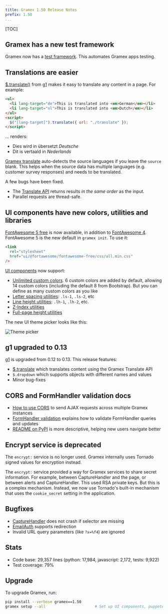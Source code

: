 ```yaml
---
title: Gramex 1.50 Release Notes
prefix: 1.50
...
```


[TOC]

## Gramex has a new test framework

Gramex now has a [test framework](../../test/). This automates Gramex apps testing.

<link rel="stylesheet" type="text/css" href="../../node_modules/asciinema-player/resources/public/css/asciinema-player.css">
<asciinema-player src="../../test/pytest.rec" cols="100" rows="20" idle-time-limit="0.5" autoplay="1"></asciinema-player>

## Translations are easier

[$.translate()](../../translate/) from [g1](https://www.npmjs.com/package/g1)
makes it easy to translate any content in a page. For example:

```html
<ul>
  <li lang-target="de">This is translated into <em>German</em></li>
  <li lang-target="nl">This is translated into <em>Dutch</em></li>
</ul>
<script>
  $("[lang-target]").translate({ url: "./translate" });
</script>
```

... renders:

- Dies wird in übersetzt _Deutsche_
- Dit is vertaald in _Nederlands_

[Gramex translate](../../translate/) auto-detects the source languages if you
leave the `source` blank. This helps when the source data has multiple languages
(e.g. customer survey responses) and needs to be translated.

A few bugs have been fixed.

- The [Translate API](../../translate/#translate-api) returns results _in the
  same order_ as the input.
- Parallel requests are thread-safe.

## UI components have new colors, utilities and libraries

[FontAwesome 5 free](https://fontawesome.com/) is now available, in addition to
[FontAwesome 4](https://fontawesome.com/v4.7.0/). FontAwesome 5 is the new
default in `gramex init`. To use it:

```html
<link
  rel="stylesheet"
  href="ui/@fortawesome/fontawesome-free/css/all.min.css"
/>
```

[UI components](../../uicomponents/) now support:

- [Unlimited custom colors](../../uicomponents/#colors). 6 custom colors are
  added by default, allowing 14 custom colors (including the default 8 from
  Bootstrap). But you can define as many custom colors as you like
- [Letter spacing utilities](../../uicomponents/#letter-spacing): `.ls-1`, `.ls-2`, etc
- [Line height utilities](../../uicomponents/#line-height): `.lh-1`, `.lh-2`, etc.
- [Z-Index utilities](../../uicomponents/#z-index)
- [Full-page height utilities](../../uicomponents/#full-height)

The new UI theme picker looks like this:

![Theme picker](theme-picker.png)

## g1 upgraded to 0.13

[g1](https://www.npmjs.com/package/g1) is upgraded from 0.12 to 0.13. This
release features:

- [$.translate](../../translate/) which translates content using the Gramex Translate API
- `$.dropdown` which supports objects with different names and values
- Minor bug-fixes

## CORS and FormHandler validation docs

- [How to use CORS](../../deploy/#cors) to send AJAX requests across multiple
  Gramex instances
- [FormHandler validation](../../formhandler/#formhandler-validation) explains
  how to validate FormHandler queries and updates
- [README on PyPI](https://pypi.org/project/gramex/) is more descriptive,
  helping new users navigate better

## Encrypt service is deprecated

The `encrypt:` service is no longer used. Gramex internally uses Tornado signed
values for encryption instead.

The `encrypt:` service provided a way for Gramex services to share secret
information. For example, between CaptureHandler and the page, or between alerts
and CaptureHandler. This used RSA private keys. But this is a complex mechanism.
Instead, we now use Tornado's built-in mechanism that uses the `cookie_secret`
setting in the application.

## Bugfixes

- [CaptureHandler](../../capturehandler/) does not crash if selector are missing
- [EmailAuth](../../auth/#email-auth) supports redirection
- Invalid URL query parameters (like `?x=%f4`) are ignored

## Stats

- Code base: 29,357 lines (python: 17,984, javascript: 2,172, tests: 9,922)
- Test coverage: 79%

## Upgrade

To upgrade Gramex, run:

```bash
pip install --verbose gramex==1.50
gramex setup --all                      # Set up UI components, puppeteer, etc
```

<script src="../../node_modules/asciinema-player/resources/public/js/asciinema-player.js"></script>
